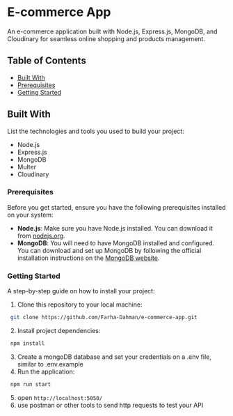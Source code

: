 # E-commerce App

An e-commerce application built with Node.js, Express.js, MongoDB, and Cloudinary for seamless online shopping and products management.

## Table of Contents

- [Built With](#built-with)
- [Prerequisites](#prerequisites)
- [Getting Started](#getting-started)

## Built With

List the technologies and tools you used to build your project:

- Node.js
- Express.js
- MongoDB
- Multer
- Cloudinary
  
### Prerequisites
Before you get started, ensure you have the following prerequisites installed on your system:

* **Node.js**: Make sure you have Node.js installed. You can download it from [nodejs.org](https://nodejs.org/).
* **MongoDB**: You will need to have MongoDB installed and configured. You can download and set up MongoDB by following the official installation instructions on the [MongoDB website](https://www.mongodb.com/try/download/community).
  
### Getting Started

A step-by-step guide on how to install your project:

1. Clone this repository to your local machine:
```bash
 git clone https://github.com/Farha-Dahman/e-commerce-app.git
```
2. Install project dependencies:
```bash
 npm install
```
3. Create a mongoDB database and set your credentials on a .env file, similar to .env.example
4. Run the application:
```bash
 npm run start
```
5. open `http://localhost:5050/`
6. use postman or other tools to send http requests to test your API

